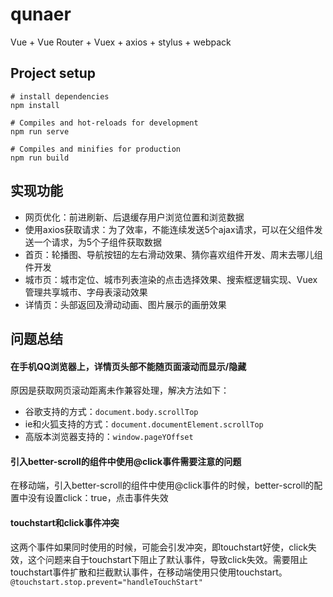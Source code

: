 # qunaer
Vue + Vue Router + Vuex + axios + stylus + webpack

## Project setup
```
# install dependencies
npm install

# Compiles and hot-reloads for development
npm run serve

# Compiles and minifies for production
npm run build
```

## 实现功能
* 网页优化：前进刷新、后退缓存用户浏览位置和浏览数据
* 使用axios获取请求：为了效率，不能连续发送5个ajax请求，可以在父组件发送一个请求，为5个子组件获取数据
* 首页：轮播图、导航按钮的左右滑动效果、猜你喜欢组件开发、周末去哪儿组件开发
* 城市页：城市定位、城市列表渲染的点击选择效果、搜索框逻辑实现、Vuex管理共享城市、字母表滚动效果
* 详情页：头部返回及滑动动画、图片展示的画册效果


## 问题总结
#### 在手机QQ浏览器上，详情页头部不能随页面滚动而显示/隐藏
原因是获取网页滚动距离未作兼容处理，解决方法如下：
* 谷歌支持的方式：`document.body.scrollTop`
* ie和火狐支持的方式：`document.documentElement.scrollTop`
* 高版本浏览器支持的：`window.pageYOffset`


#### 引入better-scroll的组件中使用@click事件需要注意的问题
在移动端，引入better-scroll的组件中使用@click事件的时候，better-scroll的配置中没有设置click：true，点击事件失效


#### touchstart和click事件冲突
这两个事件如果同时使用的时候，可能会引发冲突，即touchstart好使，click失效，这个问题来自于touchstart下阻止了默认事件，导致click失效。需要阻止touchstart事件扩散和拦截默认事件，在移动端使用只使用touchstart。
`@touchstart.stop.prevent="handleTouchStart"`
